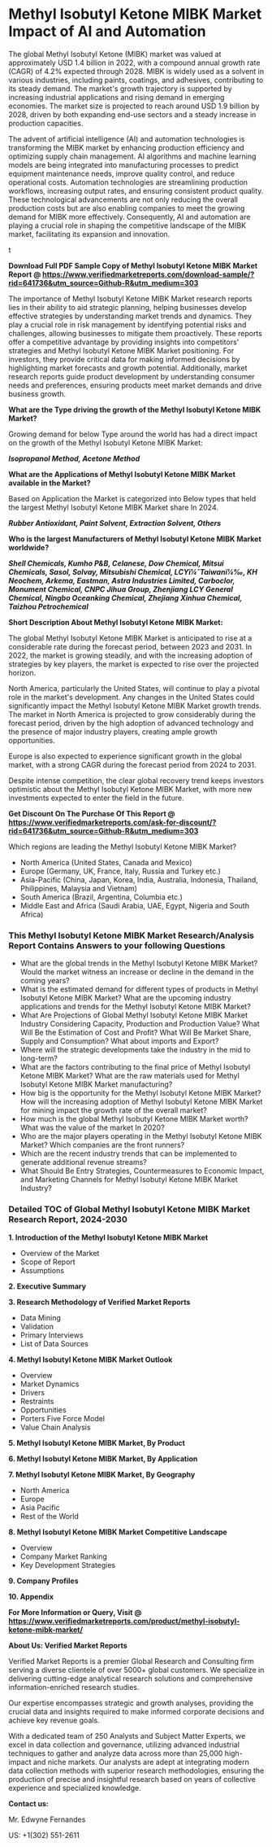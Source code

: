<meta name="title" content="Global Methyl Isobutyl Ketone MIBK Market Impact of AI and Automation"><meta name="description" content="The global Methyl Isobutyl Ketone (MIBK) market was valued at approximately USD 1.4 billion in 2022, with a compound annual growth rate (CAGR) of 4.2% expected through"><meta name="title" content="Methyl Isobutyl Ketone MIBK Market Size, Share, Scope, Trends, Growth, Opportunities, Analysis, Forecast"><h1>Methyl Isobutyl Ketone MIBK Market Impact of AI and Automation</h1><p>The global Methyl Isobutyl Ketone (MIBK) market was valued at approximately USD 1.4 billion in 2022, with a compound annual growth rate (CAGR) of 4.2% expected through 2028. MIBK is widely used as a solvent in various industries, including paints, coatings, and adhesives, contributing to its steady demand. The market's growth trajectory is supported by increasing industrial applications and rising demand in emerging economies. The market size is projected to reach around USD 1.9 billion by 2028, driven by both expanding end-use sectors and a steady increase in production capacities.</p><p>The advent of artificial intelligence (AI) and automation technologies is transforming the MIBK market by enhancing production efficiency and optimizing supply chain management. AI algorithms and machine learning models are being integrated into manufacturing processes to predict equipment maintenance needs, improve quality control, and reduce operational costs. Automation technologies are streamlining production workflows, increasing output rates, and ensuring consistent product quality. These technological advancements are not only reducing the overall production costs but are also enabling companies to meet the growing demand for MIBK more effectively. Consequently, AI and automation are playing a crucial role in shaping the competitive landscape of the MIBK market, facilitating its expansion and innovation.</p>t</p><p id="" class=""><strong>Download Full PDF Sample Copy of Methyl Isobutyl Ketone MIBK Market Report @ <a href="https://www.verifiedmarketreports.com/download-sample/?rid=641736&utm_source=Github-R&utm_medium=303" target="_blank">https://www.verifiedmarketreports.com/download-sample/?rid=641736&utm_source=Github-R&utm_medium=303</a></strong></p><p>The importance of&nbsp;Methyl Isobutyl Ketone MIBK Market research reports lies in their ability to aid strategic planning, helping businesses develop effective strategies by understanding market trends and dynamics. They play a crucial role in risk management by identifying potential risks and challenges, allowing businesses to mitigate them proactively. These reports offer a competitive advantage by providing insights into competitors' strategies and Methyl Isobutyl Ketone MIBK Market positioning. For investors, they provide critical data for making informed decisions by highlighting market forecasts and growth potential. Additionally, market research reports guide product development by understanding consumer needs and preferences, ensuring products meet market demands and drive business growth.</p><p><strong>What are the&nbsp;Type driving the growth of the Methyl Isobutyl Ketone MIBK Market?</strong></p><p id="" class="">Growing demand for below Type around the world has had a direct impact on the growth of the Methyl Isobutyl Ketone MIBK Market:</p><em><strong>Isopropanol Method, Acetone Method</strong></em></p><strong>What are the&nbsp;Applications&nbsp;of Methyl Isobutyl Ketone MIBK Market available in the Market?</strong></p><p id="" class="">Based on Application the Market is categorized into Below types that held the largest Methyl Isobutyl Ketone MIBK Market share In 2024.</p><em><strong>Rubber Antioxidant, Paint Solvent, Extraction Solvent, Others</strong></em></p><strong>Who is the largest Manufacturers of Methyl Isobutyl Ketone MIBK Market worldwide?</strong></p><p><em><strong>Shell Chemicals, Kumho P&B, Celanese, Dow Chemical, Mitsui Chemicals, Sasol, Solvay, Mitsubishi Chemical, LCYï¼ˆTaiwanï¼‰, KH Neochem, Arkema, Eastman, Astra Industries Limited, Carboclor, Monument Chemical, CNPC Jihua Group, Zhenjiang LCY General Chemical, Ningbo Oceanking Chemical, Zhejiang Xinhua Chemical, Taizhou Petrochemical</strong></em></p><p id="" class=""><strong>Short Description About Methyl Isobutyl Ketone MIBK Market:</strong></p><p>The global Methyl Isobutyl Ketone MIBK Market is anticipated to rise at a considerable rate during the forecast period, between 2023 and 2031. In 2022, the market is growing steadily, and with the increasing adoption of strategies by key players, the market is expected to rise over the projected horizon.</p><p>North America, particularly the United States, will continue to play a pivotal role in the market's development. Any changes in the United States could significantly impact the Methyl Isobutyl Ketone MIBK Market growth trends. The market in North America is projected to grow considerably during the forecast period, driven by the high adoption of advanced technology and the presence of major industry players, creating ample growth opportunities.</p><p>Europe is also expected to experience significant growth in the global market, with a strong CAGR during the forecast period from 2024 to 2031.</p><p>Despite intense competition, the clear global recovery trend keeps investors optimistic about the Methyl Isobutyl Ketone MIBK Market, with more new investments expected to enter the field in the future.</p><p id="" class=""><strong>Get Discount On The Purchase Of This Report @ <a href="https://www.verifiedmarketreports.com/ask-for-discount/?rid=641736&utm_source=Github-R&utm_medium=303" target="_blank">https://www.verifiedmarketreports.com/ask-for-discount/?rid=641736&utm_source=Github-R&utm_medium=303</a></strong></p>Which regions are leading the Methyl Isobutyl Ketone MIBK Market?</p><ul><li>North America (United States, Canada and Mexico)</li><li>Europe (Germany, UK, France, Italy, Russia and Turkey etc.)</li><li>Asia-Pacific (China, Japan, Korea, India, Australia, Indonesia, Thailand, Philippines, Malaysia and Vietnam)</li><li>South America (Brazil, Argentina, Columbia etc.)</li><li>Middle East and Africa (Saudi Arabia, UAE, Egypt, Nigeria and South Africa)</li></ul><h3 id="" class="">This Methyl Isobutyl Ketone MIBK Market Research/Analysis Report Contains Answers to your following Questions</h3><ul><li>What are the global trends in the Methyl Isobutyl Ketone MIBK Market? Would the market witness an increase or decline in the demand in the coming years?</li><li>What is the estimated demand for different types of products in Methyl Isobutyl Ketone MIBK Market? What are the upcoming industry applications and trends for the Methyl Isobutyl Ketone MIBK Market?</li><li>What Are Projections of Global Methyl Isobutyl Ketone MIBK Market Industry Considering Capacity, Production and Production Value? What Will Be the Estimation of Cost and Profit? What Will Be Market Share, Supply and Consumption? What about imports and Export?</li><li>Where will the strategic developments take the industry in the mid to long-term?</li><li>What are the factors contributing to the final price of Methyl Isobutyl Ketone MIBK Market? What are the raw materials used for Methyl Isobutyl Ketone MIBK Market manufacturing?</li><li>How big is the opportunity for the Methyl Isobutyl Ketone MIBK Market? How will the increasing adoption of Methyl Isobutyl Ketone MIBK Market for mining impact the growth rate of the overall market?</li><li>How much is the global Methyl Isobutyl Ketone MIBK Market worth? What was the value of the market In 2020?</li><li>Who are the major players operating in the Methyl Isobutyl Ketone MIBK Market? Which companies are the front runners?</li><li>Which are the recent industry trends that can be implemented to generate additional revenue streams?</li><li>What Should Be Entry Strategies, Countermeasures to Economic Impact, and Marketing Channels for Methyl Isobutyl Ketone MIBK Market Industry?</li></ul><h3 id="" class="">Detailed TOC of Global Methyl Isobutyl Ketone MIBK Market Research Report, 2024-2030</h3><p id="" class=""><strong>1. Introduction of the Methyl Isobutyl Ketone MIBK Market</strong></p><ul><li>Overview of the Market</li><li>Scope of Report</li><li>Assumptions</li></ul><p id="" class=""><strong>2. Executive Summary</strong></p><p id="" class=""><strong>3. Research Methodology of Verified Market Reports</strong></p><ul><li>Data Mining</li><li>Validation</li><li>Primary Interviews</li><li>List of Data Sources</li></ul><p id="" class=""><strong>4. Methyl Isobutyl Ketone MIBK Market Outlook</strong></p><ul><li>Overview</li><li>Market Dynamics</li><li>Drivers</li><li>Restraints</li><li>Opportunities</li><li>Porters Five Force Model</li><li>Value Chain Analysis</li></ul><p id="" class=""><strong>5. Methyl Isobutyl Ketone MIBK Market, By Product</strong></p><p id="" class=""><strong>6. Methyl Isobutyl Ketone MIBK Market, By Application</strong></p><p id="" class=""><strong>7. Methyl Isobutyl Ketone MIBK Market, By Geography</strong></p><ul><li>North America</li><li>Europe</li><li>Asia Pacific</li><li>Rest of the World</li></ul><p id="" class=""><strong>8. Methyl Isobutyl Ketone MIBK Market Competitive Landscape</strong></p><ul><li>Overview</li><li>Company Market Ranking</li><li>Key Development Strategies</li></ul><p id="" class=""><strong>9. Company Profiles</strong></p><p id="" class=""><strong>10. Appendix</strong></p><p id="" class=""><strong>For More Information or Query, Visit @ <a href="https://www.verifiedmarketreports.com/product/methyl-isobutyl-ketone-mibk-market/" target="_blank">https://www.verifiedmarketreports.com/product/methyl-isobutyl-ketone-mibk-market/</a></strong></p><p id="" class=""><strong>About Us: Verified Market Reports</strong></p><p id="" class="">Verified Market Reports is a premier Global Research and Consulting firm serving a diverse clientele of over 5000+ global customers. We specialize in delivering cutting-edge analytical research solutions and comprehensive information-enriched research studies.</p><p id="" class="">Our expertise encompasses strategic and growth analyses, providing the crucial data and insights required to make informed corporate decisions and achieve key revenue goals.</p><p id="" class="">With a dedicated team of 250 Analysts and Subject Matter Experts, we excel in data collection and governance, utilizing advanced industrial techniques to gather and analyze data across more than 25,000 high-impact and niche markets. Our analysts are adept at integrating modern data collection methods with superior research methodologies, ensuring the production of precise and insightful research based on years of collective experience and specialized knowledge.</p><p id="" class=""><strong>Contact us:</strong></p><p id="" class="">Mr. Edwyne Fernandes</p><p id="" class="">US: +1(302) 551-2611</p>